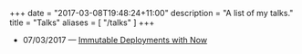 +++
date = "2017-03-08T19:48:24+11:00"
description = "A list of my talks."
title = "Talks"
aliases = [
    "/talks"
]
+++

<!-- * [Immutable Deployments with Now](07-03-17/index.html) -->
* 07/03/2017 &mdash; [Immutable Deployments with Now](fake/index.html)
